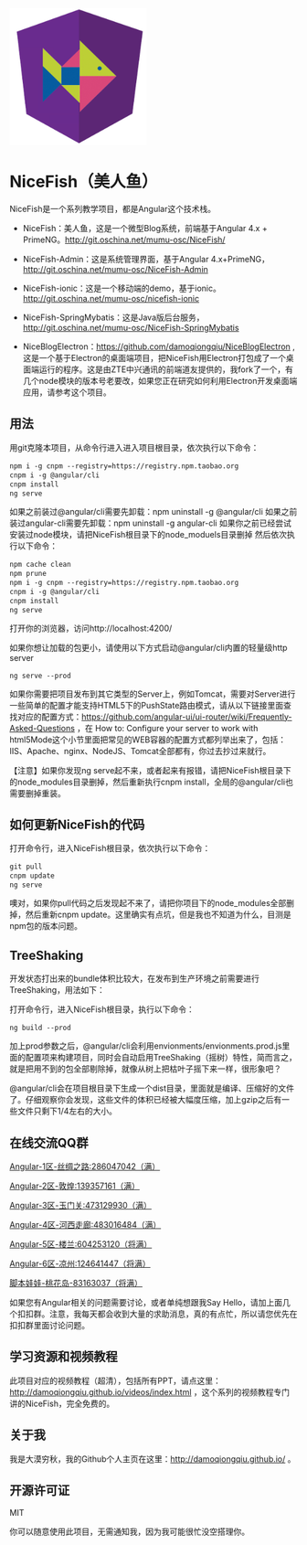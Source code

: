 
<img src="src/assets/imgs/nicefish-jigsaw.png" width="240" alt="nicefish-jigsaw"/>

# NiceFish（美人鱼）

NiceFish是一个系列教学项目，都是Angular这个技术栈。

- NiceFish：美人鱼，这是一个微型Blog系统，前端基于Angular 4.x + PrimeNG。http://git.oschina.net/mumu-osc/NiceFish/

- NiceFish-Admin：这是系统管理界面，基于Angular 4.x+PrimeNG，http://git.oschina.net/mumu-osc/NiceFish-Admin

- NiceFish-ionic：这是一个移动端的demo，基于ionic。http://git.oschina.net/mumu-osc/nicefish-ionic

- NiceFish-SpringMybatis：这是Java版后台服务，http://git.oschina.net/mumu-osc/NiceFish-SpringMybatis 

- NiceBlogElectron：https://github.com/damoqiongqiu/NiceBlogElectron ,这是一个基于Electron的桌面端项目，把NiceFish用Electron打包成了一个桌面端运行的程序。这是由ZTE中兴通讯的前端道友提供的，我fork了一个，有几个node模块的版本号老要改，如果您正在研究如何利用Electron开发桌面端应用，请参考这个项目。

## 用法

用git克隆本项目，从命令行进入进入项目根目录，依次执行以下命令：

	npm i -g cnpm --registry=https://registry.npm.taobao.org
	cnpm i -g @angular/cli
	cnpm install
	ng serve

如果之前装过@angular/cli需要先卸载：npm uninstall -g @angular/cli
如果之前装过angular-cli需要先卸载：npm uninstall -g angular-cli
如果你之前已经尝试安装过node模块，请把NiceFish根目录下的node_moduels目录删掉
然后依次执行以下命令：

	npm cache clean
	npm prune
	npm i -g cnpm --registry=https://registry.npm.taobao.org
	cnpm i -g @angular/cli
	cnpm install
	ng serve

打开你的浏览器，访问http://localhost:4200/

如果你想让加载的包更小，请使用以下方式启动@angular/cli内置的轻量级http server

	ng serve --prod

如果你需要把项目发布到其它类型的Server上，例如Tomcat，需要对Server进行一些简单的配置才能支持HTML5下的PushState路由模式，请从以下链接里面查找对应的配置方式：https://github.com/angular-ui/ui-router/wiki/Frequently-Asked-Questions ，在
How to: Configure your server to work with html5Mode这个小节里面把常见的WEB容器的配置方式都列举出来了，包括：IIS、Apache、nginx、NodeJS、Tomcat全部都有，你过去抄过来就行。

【注意】如果你发现ng serve起不来，或者起来有报错，请把NiceFish根目录下的node_modules目录删掉，然后重新执行cnpm install，全局的@angular/cli也需要删掉重装。

## 如何更新NiceFish的代码

打开命令行，进入NiceFish根目录，依次执行以下命令：

	git pull
	cnpm update
	ng serve

噢对，如果你pull代码之后发现起不来了，请把你项目下的node_modules全部删掉，然后重新cnpm update。这里确实有点坑，但是我也不知道为什么，目测是npm包的版本问题。

## TreeShaking

开发状态打出来的bundle体积比较大，在发布到生产环境之前需要进行TreeShaking，用法如下：

打开命令行，进入NiceFish根目录，执行以下命令：
	
	ng build --prod

加上prod参数之后，@angular/cli会利用envionments/envionments.prod.js里面的配置项来构建项目，同时会自动启用TreeShaking（摇树）特性，简而言之，就是把用不到的包全部剔除掉，就像从树上把枯叶子摇下来一样，很形象吧？

@angular/cli会在项目根目录下生成一个dist目录，里面就是编译、压缩好的文件了。仔细观察你会发现，这些文件的体积已经被大幅度压缩，加上gzip之后有一些文件只剩下1/4左右的大小。

## 在线交流QQ群

<a target="_blank" href="//shang.qq.com/wpa/qunwpa?idkey=8db5ed802cbddbf6432d7ba7dc4f2a316be020442491eb41cbfb1a12434e8cc7" class="list-group-item"><i class="fa fa-qq" aria-hidden="true"></i> Angular-1区-丝绸之路:286047042（满）</a>

<a target="_blank" href="//shang.qq.com/wpa/qunwpa?idkey=cbfcd79e7e90939b0e2c519f475fac4792985ce2abc5ad45ec5e06ffcfe944dd" class="list-group-item"><i class="fa fa-qq" aria-hidden="true"></i> Angular-2区-敦煌:139357161（满）</a>

<a target="_blank" href="//shang.qq.com/wpa/qunwpa?idkey=639229c8b6ad0c3a9a8f381dddf5d7785780b20d8c37eb25c91ac73ea7d37a5f" class="list-group-item"><i class="fa fa-qq" aria-hidden="true"></i> Angular-3区-玉门关:473129930（满）</a>

<a target="_blank" href="//shang.qq.com/wpa/qunwpa?idkey=12add102af3f67910bdc0de753dee10ebada08ab485af7e38f4dfa0ee27476f7" class="list-group-item"><i class="fa fa-qq" aria-hidden="true"></i> Angular-4区-河西走廊:483016484（满）</a>

<a target="_blank" href="//shang.qq.com/wpa/qunwpa?idkey=1293a6494fb306ea29d281e320a8f4ef82285fa5300f73118e6ff7a79ce76036"
class="list-group-item"><i class="fa fa-qq" aria-hidden="true"></i>
Angular-5区-楼兰:604253120（将满）
</a>

<a target="_blank" href="//shang.qq.com/wpa/qunwpa?idkey=fcd880ba919983dc85690642d48cf00ad0affd8d35de5f30542c895e622a8ab8"
class="list-group-item"><i class="fa fa-qq" aria-hidden="true"></i>
Angular-6区-凉州:124641447（将满）
</a>

<a target="_blank" href="//shang.qq.com/wpa/qunwpa?idkey=5d6b8c5296e4806142b8422ae7abca6f27b9b9b992a4dac80dc1392644e8970a"><i class="fa fa-qq" aria-hidden="true"></i>脚本娃娃-桃花岛-83163037（将满）</a>

如果您有Angular相关的问题需要讨论，或者单纯想跟我Say Hello，请加上面几个扣扣群。注意，我每天都会收到大量的求助消息，真的有点忙，所以请您优先在扣扣群里面讨论问题。

## 学习资源和视频教程

此项目对应的视频教程（超清），包括所有PPT，请点这里：http://damoqiongqiu.github.io/videos/index.html ，这个系列的视频教程专门讲的NiceFish，完全免费的。

## 关于我

我是大漠穷秋，我的Github个人主页在这里：http://damoqiongqiu.github.io/ 。

## 开源许可证
 MIT

 你可以随意使用此项目，无需通知我，因为我可能很忙没空搭理你。
